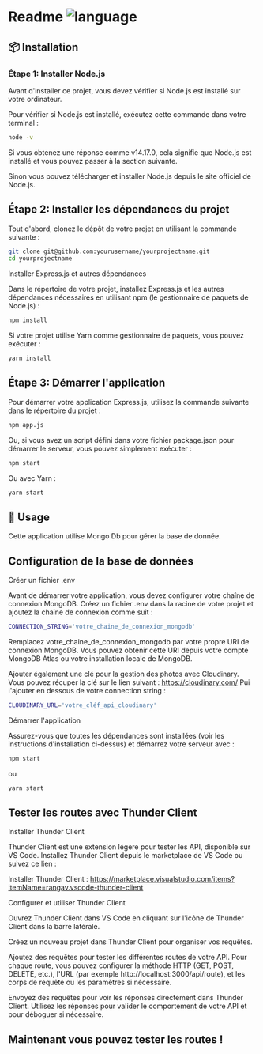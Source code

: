 

# Readme ![language](https://img.shields.io/badge/language-javascript-blue.svg)


## :package: Installation


### Étape 1: Installer Node.js


Avant d'installer ce projet, vous devez vérifier si Node.js est installé sur votre ordinateur.

Pour vérifier si Node.js est installé, exécutez cette commande dans votre terminal :


```sh
node -v
```

Si vous obtenez une réponse comme v14.17.0, cela signifie que Node.js est installé et vous pouvez passer à la section suivante.

Sinon vous pouvez télécharger et installer Node.js depuis le site officiel de Node.js.

## Étape 2: Installer les dépendances du projet

Tout d'abord, clonez le dépôt de votre projet en utilisant la commande suivante :

```sh
git clone git@github.com:yourusername/yourprojectname.git
cd yourprojectname
```

Installer Express.js et autres dépendances

Dans le répertoire de votre projet, installez Express.js et les autres dépendances nécessaires en utilisant npm (le gestionnaire de paquets de Node.js) :

```sh
npm install
```

Si votre projet utilise Yarn comme gestionnaire de paquets, vous pouvez exécuter :

```sh
yarn install
```

## Étape 3: Démarrer l'application

Pour démarrer votre application Express.js, utilisez la commande suivante dans le répertoire du projet :

```sh
npm app.js
```

Ou, si vous avez un script défini dans votre fichier package.json pour démarrer le serveur, vous pouvez simplement exécuter :

```sh
npm start
```

Ou avec Yarn :

```sh
yarn start
```


## 🚀 Usage

Cette application utilise Mongo Db pour gérer la base de donnée. 

## Configuration de la base de données

Créer un fichier .env

Avant de démarrer votre application, vous devez configurer votre chaîne de connexion MongoDB. Créez un fichier .env dans la racine de votre projet et ajoutez la chaîne de connexion comme suit :

```sh
CONNECTION_STRING='votre_chaine_de_connexion_mongodb'
```

Remplacez votre_chaine_de_connexion_mongodb par votre propre URI de connexion MongoDB. Vous pouvez obtenir cette URI depuis votre compte MongoDB Atlas ou votre installation locale de MongoDB.

Ajouter également une clé pour la gestion des photos avec Cloudinary. 
Vous pouvez récuper la clé sur le lien suivant : https://cloudinary.com/ 
Pui l'ajouter en dessous de votre connection string : 

```sh
CLOUDINARY_URL='votre_cléf_api_cloudinary'
```

Démarrer l'application

Assurez-vous que toutes les dépendances sont installées (voir les instructions d'installation ci-dessus) et démarrez votre serveur avec :

```sh
npm start
```

ou 

```sh
yarn start
```

## Tester les routes avec Thunder Client

Installer Thunder Client

Thunder Client est une extension légère pour tester les API, disponible sur VS Code. Installez Thunder Client depuis le marketplace de VS Code ou suivez ce lien :

Installer Thunder Client : https://marketplace.visualstudio.com/items?itemName=rangav.vscode-thunder-client

Configurer et utiliser Thunder Client

Ouvrez Thunder Client dans VS Code en cliquant sur l'icône de Thunder Client dans la barre latérale.

Créez un nouveau projet dans Thunder Client pour organiser vos requêtes.

Ajoutez des requêtes pour tester les différentes routes de votre API. Pour chaque route, vous pouvez configurer la méthode HTTP (GET, POST, DELETE, etc.), l'URL (par exemple http://localhost:3000/api/route), et les corps de requête ou les paramètres si nécessaire.

Envoyez des requêtes pour voir les réponses directement dans Thunder Client. Utilisez les réponses pour valider le comportement de votre API et pour déboguer si nécessaire.

## Maintenant vous pouvez tester les routes ! 




